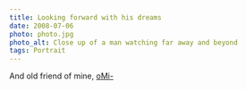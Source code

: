 ```yaml
---
title: Looking forward with his dreams
date: 2008-07-06
photo: photo.jpg
photo_alt: Close up of a man watching far away and beyond
tags: Portrait
---
```


And old friend of mine, [oMi-](http://www.omidesign.net/)
